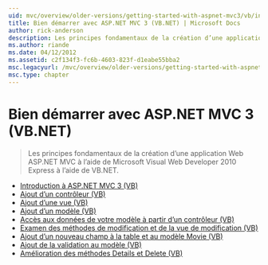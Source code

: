 ```yaml
---
uid: mvc/overview/older-versions/getting-started-with-aspnet-mvc3/vb/index
title: Bien démarrer avec ASP.NET MVC 3 (VB.NET) | Microsoft Docs
author: rick-anderson
description: Les principes fondamentaux de la création d’une application Web ASP.NET MVC à l’aide de Microsoft Visual Web Developer 2010 Express à l’aide de VB.NET.
ms.author: riande
ms.date: 04/12/2012
ms.assetid: c2f134f3-fc6b-4603-823f-d1eabe55bba2
msc.legacyurl: /mvc/overview/older-versions/getting-started-with-aspnet-mvc3/vb
msc.type: chapter
---
```

<a name="getting-started-with-aspnet-mvc-3-vbnet"></a>Bien démarrer avec ASP.NET MVC 3 (VB.NET)
====================
> Les principes fondamentaux de la création d’une application Web ASP.NET MVC à l’aide de Microsoft Visual Web Developer 2010 Express à l’aide de VB.NET.


- [Introduction à ASP.NET MVC 3 (VB)](intro-to-aspnet-mvc-3.md)
- [Ajout d’un contrôleur (VB)](adding-a-controller.md)
- [Ajout d’une vue (VB)](adding-a-view.md)
- [Ajout d’un modèle (VB)](adding-a-model.md)
- [Accès aux données de votre modèle à partir d’un contrôleur (VB)](accessing-your-models-data-from-a-controller.md)
- [Examen des méthodes de modification et de la vue de modification (VB)](examining-the-edit-methods-and-edit-view.md)
- [Ajout d’un nouveau champ à la table et au modèle Movie (VB)](adding-a-new-field.md)
- [Ajout de la validation au modèle (VB)](adding-validation-to-the-model.md)
- [Amélioration des méthodes Details et Delete (VB)](improving-the-details-and-delete-methods.md)
